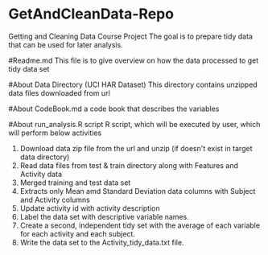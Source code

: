 # GetAndCleanData-Repo
Getting and Cleaning Data Course Project
The goal is to prepare tidy data that can be used for later analysis. 

#Readme.md
This file is to give overview on how the data processed to get tidy data set

#About Data Directory (UCI HAR Dataset)
This directory contains unzipped data files downloaded from url

#About CodeBook.md
a code book that describes the variables

#About run_analysis.R script
R script, which will be executed by user, which will perform below activities
1. Download data zip file from the url and unzip (if doesn't exist in target data directory)
2. Read data files from test & train directory along with Features and Activity data 
3. Merged training and test data set
4. Extracts only Mean amd Standard Deviation data columns with Subject and Activity columns
5. Update activity id with activity description
6. Label the data set with descriptive variable names.
7. Create a second, independent tidy set with the average of each variable for each activity and each subject.
8. Write the data set to the Activity_tidy_data.txt file.